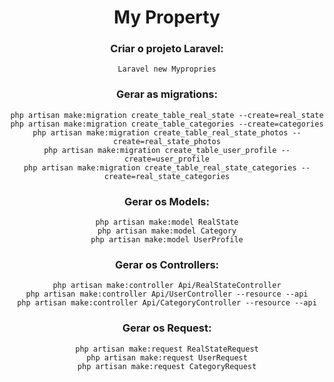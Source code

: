 <center>
<h1>My Property</h1>

<h3>Criar o projeto Laravel:</h3>

    Laravel new Mypropries

<h3>Gerar as migrations:</h3>

    php artisan make:migration create_table_real_state --create=real_state
    php artisan make:migration create_table_categories --create=categories
    php artisan make:migration create_table_real_state_photos --create=real_state_photos
    php artisan make:migration create_table_user_profile --create=user_profile
    php artisan make:migration create_table_real_state_categories --create=real_state_categories

<h3>Gerar os Models:</h3>

    php artisan make:model RealState
    php artisan make:model Category
    php artisan make:model UserProfile

<h3>Gerar os Controllers:</h3>

    php artisan make:controller Api/RealStateController
    php artisan make:controller Api/UserController --resource --api
    php artisan make:controller Api/CategoryController --resource --api

<h3>Gerar os Request:</h3>

    php artisan make:request RealStateRequest
    php artisan make:request UserRequest
    php artisan make:request CategoryRequest

</center>
